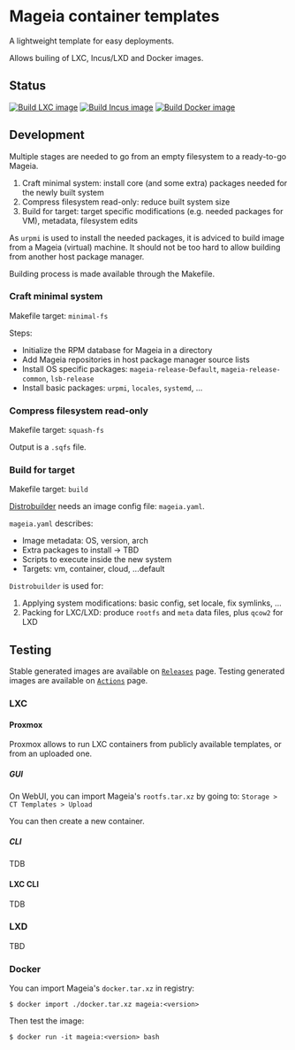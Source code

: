 # Mageia container templates
A lightweight template for easy deployments.

Allows builing of LXC, Incus/LXD and Docker images.

## Status
[![Build LXC image](https://github.com/Chiogros/image-mageia/actions/workflows/build-lxc-image.yaml/badge.svg)](https://github.com/Chiogros/image-mageia/actions/workflows/build-lxc-image.yaml)
[![Build Incus image](https://github.com/Chiogros/image-mageia/actions/workflows/build-incus-image.yaml/badge.svg)](https://github.com/Chiogros/image-mageia/actions/workflows/build-incus-image.yaml)
[![Build Docker image](https://github.com/Chiogros/image-mageia/actions/workflows/build-docker-image.yaml/badge.svg)](https://github.com/Chiogros/image-mageia/actions/workflows/build-docker-image.yaml)

## Development
Multiple stages are needed to go from an empty filesystem to a ready-to-go Mageia.
1. Craft minimal system: install core (and some extra) packages needed for the newly built system
2. Compress filesystem read-only: reduce built system size
3. Build for target: target specific modifications (e.g. needed packages for VM), metadata, filesystem edits

As `urpmi` is used to install the needed packages, it is adviced to build image from a Mageia (virtual) machine.
It should not be too hard to allow building from another host package manager.

Building process is made available through the Makefile.

### Craft minimal system
Makefile target: `minimal-fs`

Steps:
- Initialize the RPM database for Mageia in a directory
- Add Mageia repositories in host package manager source lists
- Install OS specific packages: `mageia-release-Default`, `mageia-release-common`, `lsb-release`
- Install basic packages: `urpmi`, `locales`, `systemd`, ...

### Compress filesystem read-only
Makefile target: `squash-fs`

Output is a `.sqfs` file.

### Build for target
Makefile target: `build`

[Distrobuilder](https://linuxcontainers.org/distrobuilder/introduction/) needs an image config file: `mageia.yaml`.

`mageia.yaml` describes:
- Image metadata: OS, version, arch  
- Extra packages to install -> TBD
- Scripts to execute inside the new system
- Targets: vm, container, cloud, ...default

`Distrobuilder` is used for:
1. Applying system modifications: basic config, set locale, fix symlinks, ...
2. Packing for LXC/LXD: produce `rootfs` and `meta` data files, plus `qcow2` for LXD

## Testing
Stable generated images are available on [`Releases`](https://github.com/Chiogros/image-mageia/tags) page.
Testing generated images are available on [`Actions`](https://github.com/Chiogros/image-mageia/actions) page.

### LXC
#### Proxmox
Proxmox allows to run LXC containers from publicly available templates, or from an uploaded one.

##### GUI
On WebUI, you can import Mageia's `rootfs.tar.xz` by going to: `Storage > CT Templates > Upload`

You can then create a new container.

##### CLI
TDB

#### LXC CLI
TDB

### LXD
TBD

### Docker
You can import Mageia's `docker.tar.xz` in registry:
```Sh
$ docker import ./docker.tar.xz mageia:<version>
```

Then test the image:
```Sh
$ docker run -it mageia:<version> bash
```

